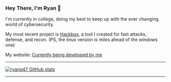 ### Hey There, I'm Ryan 👋

I'm currently in college, doing my best to keep up with the ever changing world of cybersecurity.

My most recent project is [Hackbox](https://github.com/ryanq47/HackBoxLinux), a tool I created for fast attacks, defense, and recon. (PS, the linux version is miles ahead of the windows one)

My website: [Currently being developed by me](https://ryanq47.github.io/)



--------------------------------------------------------------

[![ryanq47 GitHub stats](https://github-readme-stats.vercel.app/api?username=ryanq47)](https://github.com/ryanq47/github-readme-stats)


--------------------------------------------------------------
<!--
**ryanq47/ryanq47** is a ✨ _special_ ✨ repository because its `README.md` (this file) appears on your GitHub profile.

Here are some ideas to get you started:

- 🔭 I’m currently working on ...
- 🌱 I’m currently learning ...
- 👯 I’m looking to collaborate on ...
- 🤔 I’m looking for help with ...
- 💬 Ask me about ...
- 📫 How to reach me: ...
- 😄 Pronouns: ...
- ⚡ Fun fact: ...
-->
